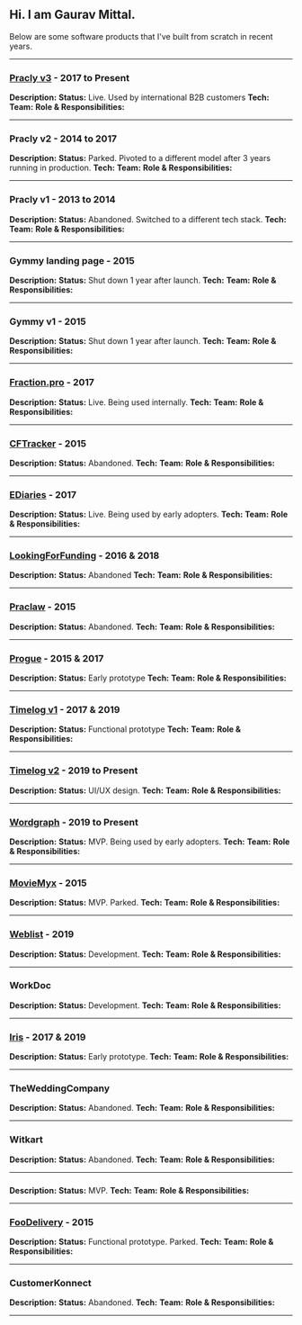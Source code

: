 
## Hi. I am Gaurav Mittal.

Below are some software products that I've built from scratch in recent years.

---
### [Pracly v3](demo.pracly.com) - 2017 to Present
**Description:**
**Status:** Live. Used by international B2B customers
**Tech:**
**Team:**
**Role & Responsibilities:**

---
### Pracly v2 - 2014 to 2017
**Description:**
**Status:** Parked. Pivoted to a different model after 3 years running in production.
**Tech:**
**Team:**
**Role & Responsibilities:**

---
### Pracly v1 - 2013 to 2014
**Description:**
**Status:** Abandoned. Switched to a different tech stack.
**Tech:**
**Team:**
**Role & Responsibilities:**

---
### Gymmy landing page - 2015
**Description:**
**Status:** Shut down 1 year after launch.
**Tech:**
**Team:**
**Role & Responsibilities:**

---
### Gymmy v1 - 2015
**Description:**
**Status:** Shut down 1 year after launch.
**Tech:**
**Team:**
**Role & Responsibilities:**

---
### [Fraction.pro](http://www.fraction.pro/) - 2017
**Description:**
**Status:** Live. Being used internally.
**Tech:**
**Team:**
**Role & Responsibilities:**

---
### [CFTracker](https://cftracker.herokuapp.com/) - 2015
**Description:**
**Status:** Abandoned.
**Tech:**
**Team:**
**Role & Responsibilities:**

---
### [EDiaries](https://ediaries.herokuapp.com/) - 2017
**Description:**
**Status:** Live. Being used by early adopters.
**Tech:**
**Team:**
**Role & Responsibilities:**

---
### [LookingForFunding](https://lookingforfunding.herokuapp.com/) - 2016 & 2018
**Description:**
**Status:** Abandoned
**Tech:**
**Team:**
**Role & Responsibilities:**

---
### [Praclaw](https://praclaw.herokuapp.com/) - 2015
**Description:**
**Status:** Abandoned.
**Tech:**
**Team:**
**Role & Responsibilities:**

---
### [Progue](https://progue.herokuapp.com/) - 2015 & 2017
**Description:**
**Status:** Early prototype
**Tech:**
**Team:**
**Role & Responsibilities:**

---
### [Timelog v1](https://progue-scheduler.herokuapp.com/) - 2017 & 2019
**Description:**
**Status:** Functional prototype
**Tech:**
**Team:**
**Role & Responsibilities:**

---
### [Timelog v2](http://timelog.me) - 2019 to Present
**Description:** 
**Status:** UI/UX design.
**Tech:**
**Team:**
**Role & Responsibilities:**

---
### [Wordgraph](http://www.wordgraph.me/) - 2019 to Present
**Description:**
**Status:** MVP. Being used by early adopters.
**Tech:**
**Team:**
**Role & Responsibilities:**

---
### [MovieMyx](https://shielded-caverns-4103.herokuapp.com/) - 2015
**Description:**
**Status:** MVP. Parked.
**Tech:**
**Team:**
**Role & Responsibilities:**

---
### [Weblist](https://weblisto.herokuapp.com/) - 2019
**Description:**
**Status:** Development.
**Tech:**
**Team:**
**Role & Responsibilities:**

---
### WorkDoc
**Description:**
**Status:** Development.
**Tech:**
**Team:**
**Role & Responsibilities:**

---
### [Iris](https://newex.herokuapp.com/) - 2017 & 2019
**Description:**
**Status:** Early prototype.
**Tech:**
**Team:**
**Role & Responsibilities:**

---
### TheWeddingCompany
**Description:**
**Status:** Abandoned.
**Tech:**
**Team:**
**Role & Responsibilities:**

---
### Witkart
**Description:**
**Status:** Abandoned.
**Tech:**
**Team:**
**Role & Responsibilities:**

---
### <Confidential>
**Description:**
**Status:** MVP.
**Tech:**
**Team:**
**Role & Responsibilities:**

---
### [FooDelivery](https://foodeliverysg.herokuapp.com/) - 2015
**Description:**
**Status:** Functional prototype. Parked.
**Tech:**
**Team:**
**Role & Responsibilities:**

---
### CustomerKonnect
**Description:**
**Status:** Abandoned.
**Tech:**
**Team:**
**Role & Responsibilities:**

---
